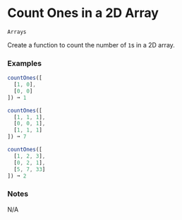 # Count Ones in a 2D Array

`Arrays`

Create a function to count the number of `1`s in a 2D array.

### Examples

```js
countOnes([
  [1, 0],
  [0, 0]
]) ➞ 1

countOnes([
  [1, 1, 1],
  [0, 0, 1],
  [1, 1, 1]
]) ➞ 7

countOnes([
  [1, 2, 3],
  [0, 2, 1],
  [5, 7, 33]
]) ➞ 2
```

### Notes

N/A
